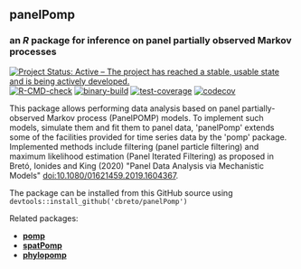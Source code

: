 <meta charset="UTF-8">

## **panelPomp**

### an *R* package for inference on panel partially observed Markov processes

[![Project Status: Active – The project has reached a stable, usable state and is being actively developed.](https://www.repostatus.org/badges/latest/active.svg)](https://www.repostatus.org/#active)
[![R-CMD-check](https://github.com/cbreto/panelPomp/actions/workflows/r-cmd-check.yml/badge.svg)](https://github.com/cbreto/panelPomp/actions/workflows/r-cmd-check.yml)
[![binary-build](https://github.com/cbreto/panelPomp/actions/workflows/binary-build.yml/badge.svg)](https://github.com/cbreto/panelPomp/actions/workflows/binary-build.yml)
[![test-coverage](https://github.com/cbreto/panelPomp/actions/workflows/test-coverage.yml/badge.svg)](https://github.com/cbreto/panelPomp/actions/workflows/test-coverage.yml)
[![codecov](https://codecov.io/gh/cbreto/panelPomp/branch/cran/graph/badge.svg?token=1vT9TJfHGP)](https://codecov.io/gh/cbreto/panelPomp)

This package allows performing data analysis based on panel partially-observed Markov process (PanelPOMP) models. To implement such models, simulate them and fit them to panel data, 'panelPomp' extends some of the facilities provided for time series data by the 'pomp' package. Implemented methods include filtering (panel particle filtering) and maximum likelihood estimation (Panel Iterated Filtering) as proposed in Bretó, Ionides and King (2020) "Panel Data Analysis via Mechanistic Models" [<doi:10.1080/01621459.2019.1604367>](https://doi.org/10.1080/01621459.2019.1604367).


The package can be installed from this GitHub source using `devtools::install_github('cbreto/panelPomp')`


Related packages:

- [**pomp**](https://github.com/kingaa/pomp/)
- [**spatPomp**](https://github.com/kidusasfaw/spatPomp)
- [**phylopomp**](https://github.com/kingaa/phylopomp/)
